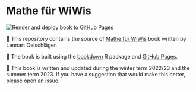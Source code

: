 # Mathe für WiWis

<!-- badges: start -->

[![Render and deploy book to GitHub Pages](https://github.com/loelschlaeger/mathe_fuer_wiwis/actions/workflows/bookdown.yaml/badge.svg)](https://github.com/loelschlaeger/mathe_fuer_wiwis/actions/workflows/bookdown.yaml)

<!-- badges: end -->

👋 This repository contains the source of [Mathe für WiWis](https://loelschleager.de/mathe_fuer_wiwis) book written by Lennart Oelschläger.

👷 The book is built using the [bookdown](https://bookdown.org/) R package and [GitHub Pages](https://pages.github.com/).

🐣 This book is written and updated during the winter term 2022/23 and the summer term 2023. If you have a suggestion that would make this better, please [open an issue](https://github.com/loelschlaeger/mathe_fuer_wiwis/issues/new).
